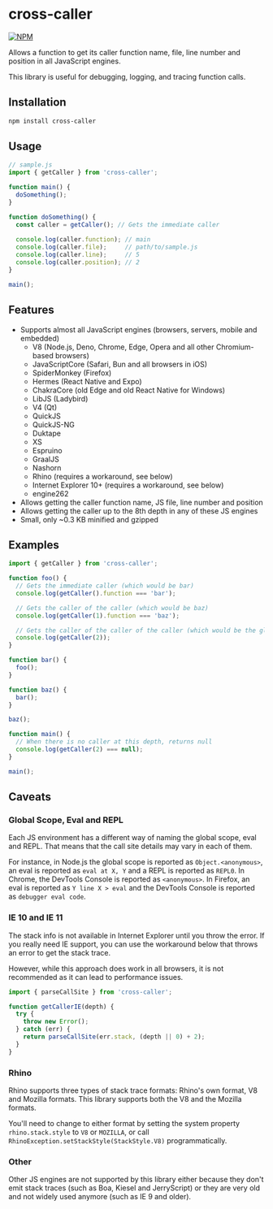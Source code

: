 # cross-caller

[![NPM](https://img.shields.io/npm/v/cross-caller)](https://www.npmjs.com/package/cross-caller)

Allows a function to get its caller function name, file, line number and position in all JavaScript engines.

This library is useful for debugging, logging, and tracing function calls.

## Installation

```sh
npm install cross-caller
```

## Usage

```js
// sample.js
import { getCaller } from 'cross-caller';

function main() {
  doSomething();
}

function doSomething() {
  const caller = getCaller(); // Gets the immediate caller
  
  console.log(caller.function); // main
  console.log(caller.file);     // path/to/sample.js
  console.log(caller.line);     // 5
  console.log(caller.position); // 2
}

main();
```

## Features

- Supports almost all JavaScript engines (browsers, servers, mobile and embedded)
  - V8 (Node.js, Deno, Chrome, Edge, Opera and all other Chromium-based browsers)
  - JavaScriptCore (Safari, Bun and all browsers in iOS)
  - SpiderMonkey (Firefox)
  - Hermes (React Native and Expo)
  - ChakraCore (old Edge and old React Native for Windows)
  - LibJS (Ladybird)
  - V4 (Qt)
  - QuickJS
  - QuickJS-NG
  - Duktape
  - XS
  - Espruino
  - GraalJS
  - Nashorn
  - Rhino (requires a workaround, see below)
  - Internet Explorer 10+ (requires a workaround, see below)
  - engine262
- Allows getting the caller function name, JS file, line number and position
- Allows getting the caller up to the 8th depth in any of these JS engines
- Small, only ~0.3 KB minified and gzipped

## Examples

```js
import { getCaller } from 'cross-caller';

function foo() {
  // Gets the immediate caller (which would be bar)
  console.log(getCaller().function === 'bar');

  // Gets the caller of the caller (which would be baz)
  console.log(getCaller(1).function === 'baz');

  // Gets the caller of the caller of the caller (which would be the global scope)
  console.log(getCaller(2));
}

function bar() {
  foo();
}

function baz() {
  bar();
}

baz();
```

```js
function main() {
  // When there is no caller at this depth, returns null
  console.log(getCaller(2) === null);
}

main();
```

## Caveats

### Global Scope, Eval and REPL

Each JS environment has a different way of naming the global scope, eval and REPL.
That means that the call site details may vary in each of them.

For instance, in Node.js the global scope is reported as `Object.<anonymous>`, an eval is reported as `eval at X, Y` and a REPL is reported as `REPL0`.
In Chrome, the DevTools Console is reported as `<anonymous>`.
In Firefox, an eval is reported as `Y line X > eval` and the DevTools Console is reported as `debugger eval code`.

### IE 10 and IE 11

The stack info is not available in Internet Explorer until you throw the error.
If you really need IE support, you can use the workaround below that throws an error to get the stack trace.

However, while this approach does work in all browsers, it is not recommended as it can lead to performance issues.

```ts
import { parseCallSite } from 'cross-caller';

function getCallerIE(depth) {
  try {
    throw new Error();
  } catch (err) {
    return parseCallSite(err.stack, (depth || 0) + 2);
  }
}
```

### Rhino

Rhino supports three types of stack trace formats: Rhino's own format, V8 and Mozilla formats.
This library supports both the V8 and the Mozilla formats.

You'll need to change to either format by setting the system property `rhino.stack.style` to `V8` or `MOZILLA`, or call `RhinoException.setStackStyle(StackStyle.V8)` programmatically.

### Other

Other JS engines are not supported by this library either because they don't emit stack traces (such as Boa, Kiesel and JerryScript) or they are very old and not widely used anymore (such as IE 9 and older).
